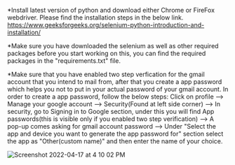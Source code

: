 *Install latest version of python and download either Chrome or FireFox webdriver. Please find the installation steps in the below link.
https://www.geeksforgeeks.org/selenium-python-introduction-and-installation/


*Make sure you have downloaded the selenium as well as other required packages before you start working on this, you can find the required packages in the "requirements.txt" file.


*Make sure that you have enabled two step verfication for the gmail account that you intend to mail from, after that you create a app password which helps you not to put in your actual password of your gmail account. In order to create a app password, follow the below steps:
Click on profile --> Manage your google account --> Security(Found at left side corner) --> In security, go to Signing in to Google section, under this you will find App passwords(this is visible only if you enabled two step verification) --> A pop-up comes asking for gmail account password --> Under "Select the app and device you want to generate the app password for" section select the app as "Other(custom name)" and then enter the name of your choice.

![Screenshot 2022-04-17 at 4 10 02 PM](https://user-images.githubusercontent.com/60035403/163710970-79e5e4c8-6afd-4cc1-8f29-5dbdb7284907.png)
